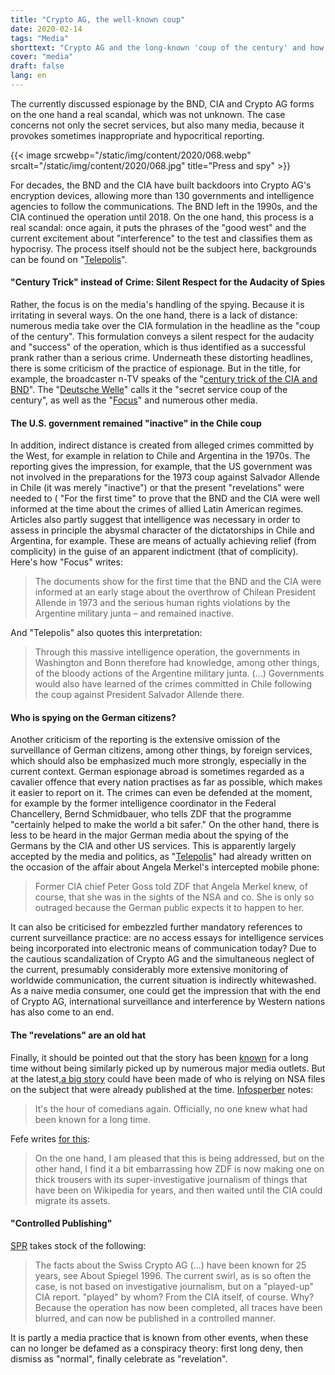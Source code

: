 ```yaml
---
title: "Crypto AG, the well-known coup"
date: 2020-02-14
tags: "Media"
shorttext: "Crypto AG and the long-known 'coup of the century' and how media deal with the mass spying once again."
cover: "media"
draft: false
lang: en
---
```


The currently discussed espionage by the BND, CIA and Crypto AG forms on the one hand a real scandal, which was not unknown. The case concerns not only the secret services, but also many media, because it provokes sometimes inappropriate and hypocritical reporting.

{{< image srcwebp="/static/img/content/2020/068.webp" srcalt="/static/img/content/2020/068.jpg" title="Press and spy" >}}

For decades, the BND and the CIA have built backdoors into Crypto AG's encryption devices, allowing more than 130 governments and intelligence agencies to follow the communications. The BND left in the 1990s, and the CIA continued the operation until 2018. On the one hand, this process is a real scandal: once again, it puts the phrases of the "good west" and the current excitement about "interference" to the test and classifies them as hypocrisy. The process itself should not be the subject here, backgrounds can be found on "[Telepolis](https://www.heise.de/newsticker/meldung/Cryptoleaks-CIA-und-BND-steckten-jahrzehntelang-hinter-Verschluesselungsfirma-4658033.html "#Cryptoleaks: CIA und BND steckten jahrzehntelang hinter Verschlüsselungsfirma")".

#### "Century Trick" instead of Crime: Silent Respect for the Audacity of Spies

Rather, the focus is on the media's handling of the spying. Because it is irritating in several ways. On the one hand, there is a lack of distance: numerous media take over the CIA formulation in the headline as the "coup of the century". This formulation conveys a silent respect for the audacity and "success" of the operation, which is thus identified as a successful prank rather than a serious crime. Underneath these distorting headlines, there is some criticism of the practice of espionage. But in the title, for example, the broadcaster n-TV speaks of the "[century trick of the CIA and BND](https://www.n-tv.de/politik/Jahrhundert-Trick-von-CIA-und-BND-enthuellt-article21569623.html "Jahrhundert-Trick von CIA und BND enthüllt")". The "[Deutsche Welle](https://www.dw.com/de/der-geheimdienstcoup-des-jahrhunderts/a-52350728 "Der Geheimdienstcoup des Jahrhunderts")" calls it the "secret service coup of the century", as well as the "[Focus](https://www.focus.de/politik/deutschland/operation-rubikon-jahrzehntelang-unbekannt-bnd-cia-und-der-geheimdienst-coup-des-jahrhunderts_id_11653085.html "Jahrzehntelang unbekannt: BND, CIA und der 'Geheimdienst-Coup des Jahrhunderts'")" and numerous other media.

#### The U.S. government remained "inactive" in the Chile coup

In addition, indirect distance is created from alleged crimes committed by the West, for example in relation to Chile and Argentina in the 1970s. The reporting gives the impression, for example, that the US government was not involved in the preparations for the 1973 coup against Salvador Allende in Chile (it was merely "inactive") or that the present "revelations" were needed to ( "For the first time" to prove that the BND and the CIA were well informed at the time about the crimes of allied Latin American regimes. Articles also partly suggest that intelligence was necessary in order to assess in principle the abysmal character of the dictatorships in Chile and Argentina, for example. These are means of actually achieving relief (from complicity) in the guise of an apparent indictment (that of complicity). Here's how "Focus" writes:

> The documents show for the first time that the BND and the CIA were informed at an early stage about the overthrow of Chilean President Allende in 1973 and the serious human rights violations by the Argentine military junta – and remained inactive.

And "Telepolis" also quotes this interpretation:

> Through this massive intelligence operation, the governments in Washington and Bonn therefore had knowledge, among other things, of the bloody actions of the Argentine military junta. (...) Governments would also have learned of the crimes committed in Chile following the coup against President Salvador Allende there.

#### Who is spying on the German citizens?

Another criticism of the reporting is the extensive omission of the surveillance of German citizens, among other things, by foreign services, which should also be emphasized much more strongly, especially in the current context. German espionage abroad is sometimes regarded as a cavalier offence that every nation practises as far as possible, which makes it easier to report on it. The crimes can even be defended at the moment, for example by the former intelligence coordinator in the Federal Chancellery, Bernd Schmidbauer, who tells ZDF that the programme "certainly helped to make the world a bit safer." On the other hand, there is less to be heard in the major German media about the spying of the Germans by the CIA and other US services. This is apparently largely accepted by the media and politics, as "[Telepolis](https://www.heise.de/newsticker/meldung/Ex-CIA-Chef-Merkels-Empoerung-im-NSA-Skandal-ist-nur-gespielt-2210339.html "Ex-CIA-Chef: Merkels Empörung im NSA-Skandal ist nur gespielt")" had already written on the occasion of the affair about Angela Merkel's intercepted mobile phone:

> Former CIA chief Peter Goss told ZDF that Angela Merkel knew, of course, that she was in the sights of the NSA and co. She is only so outraged because the German public expects it to happen to her.

It can also be criticised for embezzled further mandatory references to current surveillance practice: are no access essays for intelligence services being incorporated into electronic means of communication today? Due to the cautious scandalization of Crypto AG and the simultaneous neglect of the current, presumably considerably more extensive monitoring of worldwide communication, the current situation is indirectly whitewashed. As a naive media consumer, one could get the impression that with the end of Crypto AG, international surveillance and interference by Western nations has also come to an end.

#### The "revelations" are an old hat

Finally, it should be pointed out that the story has been [known](https://www.spiegel.de/spiegel/print/d-9088423.html "Crypto AG, Spiegel, 1996") for a long time without being similarly picked up by numerous major media outlets. But at the latest,[a big story](http://www.roteanneliese.ch/wp-content/uploads/RA_234-September_2015-Druckversion.pdf "Rote Annelise, Nr. 234, September 2015") could have been made of who is relying on NSA files on the subject that were already published at the time. [Infosperber](https://www.infosperber.ch/Artikel/Politik/CIA-Verschlusselungstechnik-oder-eher-Verschlusselungspolitik "CIA: Verschlüsselungstechnik oder eher Verschlüsselungspolitik?") notes:

> It's the hour of comedians again. Officially, no one knew what had been known for a long time.

Fefe writes [for this](https://blog.fefe.de/?ts=a0bc69cb "Crypto Leaks, Fefe Blog"):

> On the one hand, I am pleased that this is being addressed, but on the other hand, I find it a bit embarrassing how ZDF is now making one on thick trousers with its super-investigative journalism of things that have been on Wikipedia for years, and then waited until the CIA could migrate its assets.

#### "Controlled Publishing"

[SPR](https://swprs.org/2020/02/12/crypto-leaks/ "Crypto-Leaks") takes stock of the following:

> The facts about the Swiss Crypto AG (...) have been known for 25 years, see About Spiegel 1996. The current swirl, as is so often the case, is not based on investigative journalism, but on a "played-up" CIA report. "played" by whom? From the CIA itself, of course. Why? Because the operation has now been completed, all traces have been blurred, and can now be published in a controlled manner.

It is partly a media practice that is known from other events, when these can no longer be defamed as a conspiracy theory: first long deny, then dismiss as "normal", finally celebrate as "revelation".
